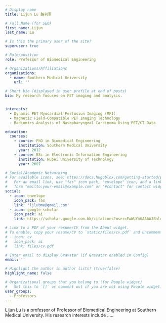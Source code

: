 ```yaml
---
# Display name
title: Lijun Lu 路利军

# Full Name (for SEO)
first_name: Lijun
last_name: Lu

# Is this the primary user of the site?
superuser: true

# Role/position
role: Professor of Biomedical Engineering

# Organizations/Affiliations
organizations:
  - name: Southern Medical University
    url: ''

# Short bio (displayed in user profile at end of posts)
bio: My research focuses on PET imaging and analysis. 


interests:
  - Dynamic PET Myocardial Perfusion Imaging (MPI)
  - Magnetic Field-Compatible PET Imaging Technology
  - Radiomics Analysis of Nasopharyngeal Carcinoma Using PET/CT Data

education:
  courses:
    - course: PhD in Biomedical Engineering 
      institution: Southern Medical University
      year: 2012
    - course: BSc in Electronic Information Engineering
      institution: Hubei University of Technology
      year: 2007

# Social/Academic Networking
# For available icons, see: https://docs.hugoblox.com/getting-started/page-builder/#icons
#   For an email link, use "fas" icon pack, "envelope" icon, and a link in the
#   form "mailto:your-email@example.com" or "#contact" for contact widget.
social:
  - icon: envelope
    icon_pack: fas
    link: 'ljlubme@gmail.com'
  - icon: google-scholar
    icon_pack: ai
    link: https://scholar.google.com.hk/citations?user=EwWUYnUAAAAJ&hl=zh-CN&oi=ao

# Link to a PDF of your resume/CV from the About widget.
# To enable, copy your resume/CV to `static/files/cv.pdf` and uncomment the lines below.
# - icon: cv
#   icon_pack: ai
#   link: files/cv.pdf

# Enter email to display Gravatar (if Gravatar enabled in Config)
email: ''

# Highlight the author in author lists? (true/false)
highlight_name: false

# Organizational groups that you belong to (for People widget)
#   Set this to `[]` or comment out if you are not using People widget.
user_groups:
  - Professors
---
```


Lijun Lu is a professor of Professor of Biomedical Engineering at Southern Medical University. His research interests include ......
